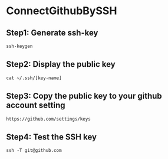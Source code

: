 # ConnectGithubBySSH

## Step1: Generate ssh-key
    ssh-keygen

## Step2: Display the public key
    cat ~/.ssh/[key-name]

## Step3: Copy the public key to your github account setting
    https://github.com/settings/keys

## Step4: Test the SSH key
    ssh -T git@github.com
